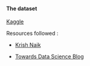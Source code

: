 #### The dataset

[Kaggle](https://www.kaggle.com/datasets/mlg-ulb/creditcardfraud)

Resources followed : 

- [Krish Naik](https://youtu.be/frM_7UMD_-A?si=HUFZxKoO8qaYiJai)

- [Towards Data Science Blog](https://freedium.cfd/https://towardsdatascience.com/credit-card-fraud-detection-using-machine-learning-python-5b098d4a8edc)
